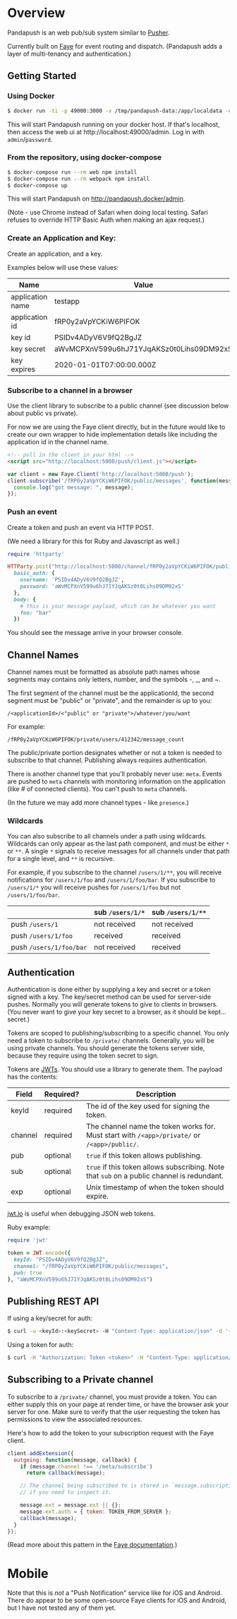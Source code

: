 # Overview

Pandapush is an web pub/sub system similar to [Pusher](http://pusher.com/).

Currently built on [Faye](http://faye.jcoglan.com/) for event routing
and dispatch. (Pandapush adds a layer of multi-tenancy and
authentication.)


## Getting Started

### Using Docker

```bash
$ docker run -ti -p 49000:3000 -v /tmp/pandapush-data:/app/localdata -e ADMIN_USERNAME=admin -e ADMIN_PASSWORD=password zwily/pandapush:latest
```

This will start Pandapush running on your docker host. If that's
localhost, then access the web ui at http://localhost:49000/admin. Log
in with `admin`/`password`.

### From the repository, using docker-compose

```bash
$ docker-compose run --rm web npm install
$ docker-compose run --rm webpack npm install
$ docker-compose up
```

This will start Pandapush on http://pandapush.docker/admin.

(Note - use Chrome instead of Safari when doing local testing. Safari refuses
to override HTTP Basic Auth when making an ajax request.)


### Create an Application and Key:

Create an application, and a key.

Examples below will use these values:

| Name | Value |
| ---- | ----- |
| application name | testapp |
| application id | fRP0y2aVpYCKiW6PIFOK |
| key id | PSIDv4ADyV6V9fQ2BgJZ |
| key secret | aWvMCPXnV599u6hJ71YJqAKSz0t0Lihs09DM92xS |
| key expires | 2020-01-01T07:00:00.000Z |


### Subscribe to a channel in a browser

Use the client library to subscribe to a public channel (see discussion
below about public vs private).

For now we are using the Faye client directly, but in the future would
like to create our own wrapper to hide implementation details like
including the application id in the channel name.

```html
<!-- pull in the client in your html -->
<script src="http://localhost:5000/push/client.js"></script>
```

```javascript
var client = new Faye.Client('http://localhost:5000/push');
client.subscribe('/fRP0y2aVpYCKiW6PIFOK/public/messages', function(message) {
  console.log("got message: ", message);
});

```

### Push an event

Create a token and push an event via HTTP POST.

(We need a library for this for Ruby and Javascript as well.)

```ruby
require 'httparty'

HTTParty.post("http://localhost:5000/channel/fRP0y2aVpYCKiW6PIFOK/public/messages",
  basic_auth: {
    username: 'PSIDv4ADyV6V9fQ2BgJZ',
    password: 'aWvMCPXnV599u6hJ71YJqAKSz0t0Lihs09DM92xS'
  },
  body: {
    # this is your message payload, which can be whatever you want
    foo: "bar"
  })
```

You should see the message arrive in your browser console.


## Channel Names

Channel names must be formatted as absolute path names whose segments
may contains only letters, number, and the symbols -, \_, and ~.

The first segment of the channel must be the applicationId, the second
segment must be "public" or "private", and the remainder is up to you:

`/<applicationId>/<"public" or "private">/whatever/you/want`

For example:

`/fRP0y2aVpYCKiW6PIFOK/private/users/412342/message_count`

The public/private portion designates whether or not a token is needed
to subscribe to that channel. Publishing always requires authentication.

There is another channel type that you'll probably never use: `meta`.
Events are pushed to `meta` channels with monitoring information on the
application (like # of connected clients). You can't push to `meta`
channels.

(In the future we may add more channel types - like `presence`.)

### Wildcards

You can also subscribe to all channels under a path using wildcards. Wildcards can
only appear as the last path component, and must be either `*` or `**`.
A single `*` signals to receive messages for all channels under that
path for a single level, and `**` is recursive.

For example, if you subscribe to the channel `/users/1/**`,
you will receive notifications for `/users/1/foo` and
`/users/1/foo/bar`. If you subscribe to `/users/1/*` you will receive
pushes for `/users/1/foo` but not `/users/1/foo/bar`.

|  | sub `/users/1/*` | sub `/users/1/**` |
| ------------- | ----------- | ------------- |
| push `/users/1` | not received | not received |
| push `/users/1/foo` | received | received |
| push `/users/1/foo/bar` | not received | received |


## Authentication

Authentication is done either by supplying a key and secret or a token
signed with a key. The key/secret method can be used for server-side
pushes. Normally you will generate tokens to give to clients in
browsers. (You never want to give your key secret to a browser, as it
should be kept... secret.)

Tokens are scoped to publishing/subscribing to a specific channel. You
only need a token to subscribe to `/private/` channels. Generally, you
will be using private channels. You should generate the tokens server
side, because they require using the token secret to sign.

Tokens are [JWTs](http://www.intridea.com/blog/2013/11/7/json-web-token-the-useful-little-standard-you-haven-t-heard-about).
You should use a library to generate them. The payload has the contents:

| Field   | Required? | Description |
| ------- | --------- | ----------- |
| keyId   | required  | The id of the key used for signing the token. |
| channel | required  | The channel name the token works for. Must start with `/<app>/private/` or `/<app>/public/`. |
| pub     | optional  | `true` if this token allows publishing. |
| sub     | optional  | `true` if this token allows subscribing. Note that `sub` on a public channel is redundant. |
| exp     | optional  | Unix timestamp of when the token should expire. |

[jwt.io](http://jwt.io) is useful when debugging JSON web tokens.

Ruby example:

```ruby
require 'jwt'

token = JWT.encode({
  keyId: "PSIDv4ADyV6V9fQ2BgJZ",
  channel: "/fRP0y2aVpYCKiW6PIFOK/public/messages",
  pub: true
}, "aWvMCPXnV599u6hJ71YJqAKSz0t0Lihs09DM92xS")
```

## Publishing REST API

If using a key/secret for auth:

```bash
$ curl -u <keyId>:<keySecret> -H "Content-Type: application/json" -d '{text:"hello"}' https://pp.instructure.com/channel/<app>/private/users/123/messages
```

Using a token for auth:

```bash
$ curl -H "Authorization: Token <token>" -H "Content-Type: application/json" -d '{text:"hello"}' https://pp.instructure.com/channel/<app>/private/users/123/messages
```


## Subscribing to a Private channel

To subscribe to a `/private/` channel, you must provide a token. You can
either supply this on your page at render time, or have the browser ask
your server for one. Make sure to verify that the user requesting
the token has permissions to view the associated resources.

Here's how to add the token to your subscription request with the Faye
client.

```javascript
client.addExtension({
  outgoing: function(message, callback) {
    if (message.channel !== '/meta/subscribe')
      return callback(message);

    // The channel being subscribed to is stored in `message.subscription`
    // if you need to inspect it.

    message.ext = message.ext || {};
    message.ext.auth = { token: TOKEN_FROM_SERVER };
    callback(message);
  }
});
```

(Read more about this pattern in the [Faye documentation](http://faye.jcoglan.com/security/authentication.html).)


# Mobile

Note that this is *not* a "Push Notification" service like for iOS and
Android. There do appear to be some open-source Faye clients
for iOS and Android, but I have not tested any of them yet.
